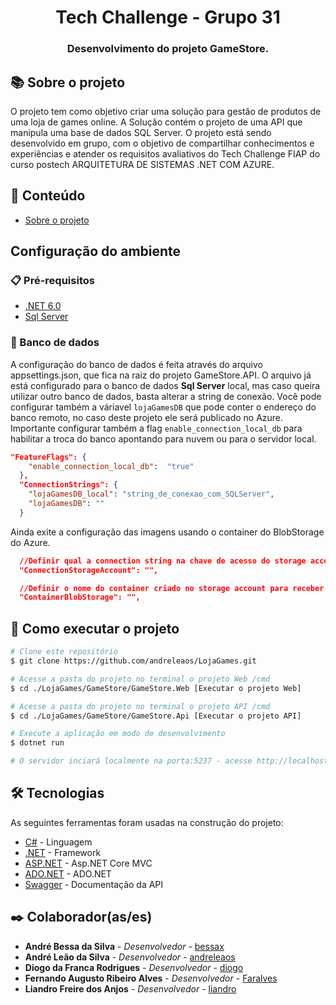 <h1 align="center"> Tech Challenge - Grupo 31 </h1>
<h3 align="center">Desenvolvimento do projeto GameStore.</h3>

## 📚 Sobre o projeto

O projeto tem como objetivo criar uma solução para gestão de produtos de uma loja de games online. A Solução contém o projeto de uma API que manipula uma base de dados SQL Server.
O projeto está sendo desenvolvido em grupo, com o objetivo de compartilhar conhecimentos e experiências e atender os requisitos avaliativos do Tech Challenge FIAP do curso postech ARQUITETURA DE SISTEMAS .NET COM AZURE.

## 📝 Conteúdo

- [Sobre o projeto](#-sobre-o-projeto)

## Configuração do ambiente

### 📋 Pré-requisitos

- [.NET 6.0](https://dotnet.microsoft.com/download/dotnet/6.0)
- [Sql Server](https://www.microsoft.com/pt-br/sql-server/sql-server-downloads)

### 🎲 Banco de dados
A configuração do banco de dados é feita através do arquivo appsettings.json, que fica na raiz do projeto GameStore.API. 
O arquivo já está configurado para o banco de dados **Sql Server** local, mas caso queira utilizar outro banco de dados, basta alterar a string de conexão. Você pode configurar também
a váriavel `lojaGamesDB` que pode conter o endereço do banco remoto, no caso deste projeto ele será publicado no Azure. Importante configurar também a flag `enable_connection_local_db` 
para habilitar a troca do banco apontando para nuvem ou para o servidor local.

```json
"FeatureFlags": {
    "enable_connection_local_db":  "true"
  },
  "ConnectionStrings": {
    "lojaGamesDB_local": "string_de_conexao_com_SQLServer",
    "lojaGamesDB": ""
  }
```

Ainda exite a configuração das imagens usando o container do BlobStorage do Azure.
```json
  //Definir qual a connection string na chave de acesso do storage account
  "ConnectionStorageAccount": "",

  //Definir o nome do container criado no storage account para receber os blobs storages
  "ContainerBlobStorage": "",
```

## 🚀 Como executar o projeto

```bash
# Clone este repositório
$ git clone https://github.com/andreleaos/LojaGames.git

# Acesse a pasta do projeto no terminal o projeto Web /cmd
$ cd ./LojaGames/GameStore/GameStore.Web [Executar o projeto Web]

# Acesse a pasta do projeto no terminal o projeto API /cmd
$ cd ./LojaGames/GameStore/GameStore.Api [Executar o projeto API]

# Execute a aplicação em modo de desenvolvimento
$ dotnet run

# O servidor inciará localmente na porta:5237 - acesse http://localhost:5237
```

## 🛠 Tecnologias

As seguintes ferramentas foram usadas na construção do projeto:

- [C#](https://docs.microsoft.com/pt-br/dotnet/csharp/) - Linguagem
- [.NET](https://docs.microsoft.com/pt-br/dotnet/) - Framework
- [ASP.NET](https://learn.microsoft.com/pt-br/aspnet/core/mvc/overview?view=aspnetcore-7.0) - Asp.NET Core MVC
- [ADO.NET](https://learn.microsoft.com/pt-br/dotnet/framework/data/adonet/) - ADO.NET
- [Swagger](https://swagger.io/) - Documentação da API

## ✒️ Colaborador(as/es)

- **André Bessa da Silva** - _Desenvolvedor_  - [bessax](https://github.com/bessax)
- **André Leão da Silva** - _Desenvolvedor_ - [andreleaos](https://github.com/andreleaos)
- **Diogo da Franca Rodrigues** - _Desenvolvedor_  - [diogo](diogo_f.rodrigues@hotmail.com)
- **Fernando Augusto Ribeiro Alves** - _Desenvolvedor_  - [Faralves](https://github.com/faralves)
- **Liandro Freire dos Anjos** - _Desenvolvedor_  - [liandro](oliverliandro@gmail.com)
